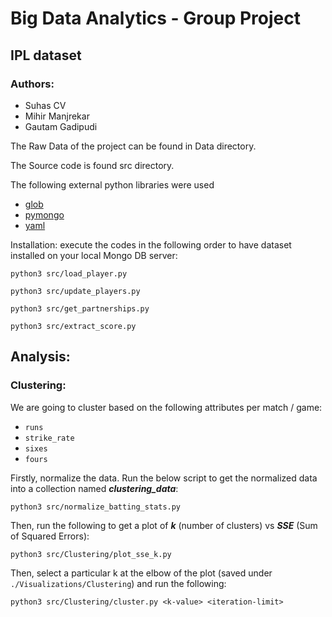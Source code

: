 # Big Data Analytics - Group Project
## IPL dataset
### Authors:
* Suhas CV
* Mihir Manjrekar
* Gautam Gadipudi

The Raw Data of the project can be found in Data directory.

The Source code is found src directory.

The following external python libraries were used 
* [glob](https://pypi.org/project/glob3/)
* [pymongo](https://pypi.org/project/pymongo/)
* [yaml](https://pypi.org/project/PyYAML/)

Installation:
execute the codes in the following order to have dataset installed on your local Mongo DB server:
```
python3 src/load_player.py
```
```
python3 src/update_players.py
```
```
python3 src/get_partnerships.py
```
```
python3 src/extract_score.py
```

## Analysis:
### Clustering:
We are going to cluster based on the following attributes per match / game:
* `runs`
* `strike_rate`
* `sixes`
* `fours`

Firstly, normalize the data. Run the below script to get the normalized data into a collection named ***clustering_data***:
```
python3 src/normalize_batting_stats.py
```

Then, run the following to get a plot of ***k*** (number of clusters) vs ***SSE*** (Sum of Squared Errors):
```
python3 src/Clustering/plot_sse_k.py
```

Then, select a particular k at the elbow of the plot (saved under `./Visualizations/Clustering`) and run the following:
```
python3 src/Clustering/cluster.py <k-value> <iteration-limit>
```
